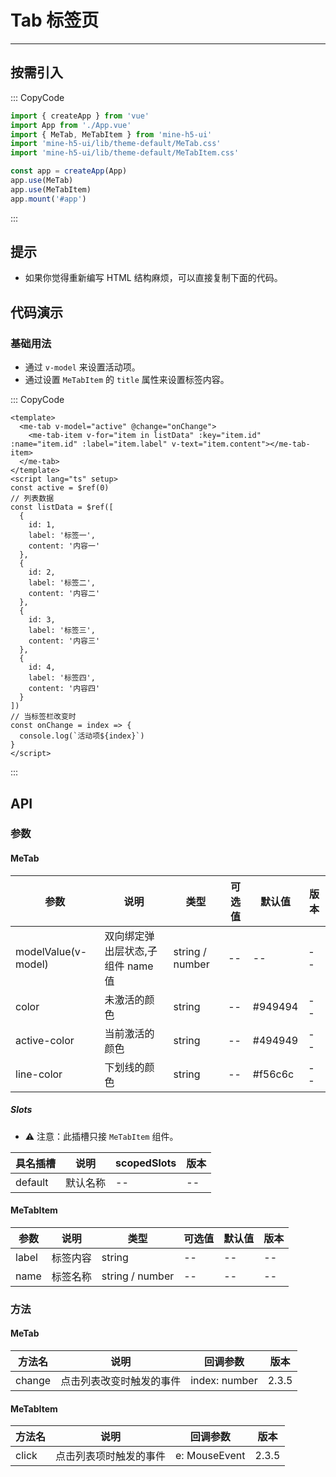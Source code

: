 # Tab 标签页

---

## 按需引入

::: CopyCode

```JavaScript
import { createApp } from 'vue'
import App from './App.vue'
import { MeTab, MeTabItem } from 'mine-h5-ui'
import 'mine-h5-ui/lib/theme-default/MeTab.css'
import 'mine-h5-ui/lib/theme-default/MeTabItem.css'

const app = createApp(App)
app.use(MeTab)
app.use(MeTabItem)
app.mount('#app')
```

:::

## 提示

- 如果你觉得重新编写 HTML 结构麻烦，可以直接复制下面的代码。

## 代码演示

### 基础用法

- 通过 `v-model` 来设置活动项。
- 通过设置 `MeTabItem` 的 `title` 属性来设置标签内容。

::: CopyCode

```Vue
<template>
  <me-tab v-model="active" @change="onChange">
    <me-tab-item v-for="item in listData" :key="item.id" :name="item.id" :label="item.label" v-text="item.content"></me-tab-item>
  </me-tab>
</template>
<script lang="ts" setup>
const active = $ref(0)
// 列表数据
const listData = $ref([
  {
    id: 1,
    label: '标签一',
    content: '内容一'
  },
  {
    id: 2,
    label: '标签二',
    content: '内容二'
  },
  {
    id: 3,
    label: '标签三',
    content: '内容三'
  },
  {
    id: 4,
    label: '标签四',
    content: '内容四'
  }
])
// 当标签栏改变时
const onChange = index => {
  console.log(`活动项${index}`)
}
</script>
```

:::

## API

### 参数

#### MeTab

| 参数                | 说明                              | 类型            | 可选值 | 默认值  | 版本 |
| ------------------- | --------------------------------- | --------------- | ------ | ------- | ---- |
| modelValue(v-model) | 双向绑定弹出层状态,子组件 name 值 | string / number | --     | --      | --   |
| color               | 未激活的颜色                      | string          | --     | #949494 | --   |
| active-color        | 当前激活的颜色                    | string          | --     | #494949 | --   |
| line-color          | 下划线的颜色                      | string          | --     | #f56c6c | --   |

##### Slots

- ⚠ 注意：此插槽只接 `MeTabItem` 组件。

| 具名插槽 | 说明     | scopedSlots | 版本 |
| -------- | -------- | ----------- | ---- |
| default  | 默认名称 | --          | --   |

#### MeTabItem

| 参数  | 说明     | 类型            | 可选值 | 默认值 | 版本 |
| ----- | -------- | --------------- | ------ | ------ | ---- |
| label | 标签内容 | string          | --     | --     | --   |
| name  | 标签名称 | string / number | --     | --     | --   |

### 方法

#### MeTab

| 方法名 | 说明                     | 回调参数      | 版本  |
| ------ | ------------------------ | ------------- | ----- |
| change | 点击列表改变时触发的事件 | index: number | 2.3.5 |

#### MeTabItem

| 方法名 | 说明                   | 回调参数      | 版本  |
| ------ | ---------------------- | ------------- | ----- |
| click  | 点击列表项时触发的事件 | e: MouseEvent | 2.3.5 |

